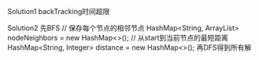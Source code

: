 Solution1 backTracking时间超限

Solution2
先BFS
// 保存每个节点的相邻节点
HashMap<String, ArrayList<String>> nodeNeighbors = new HashMap<>();
// 从start到当前节点的最短距离
HashMap<String, Integer> distance = new HashMap<>();
再DFS得到所有解